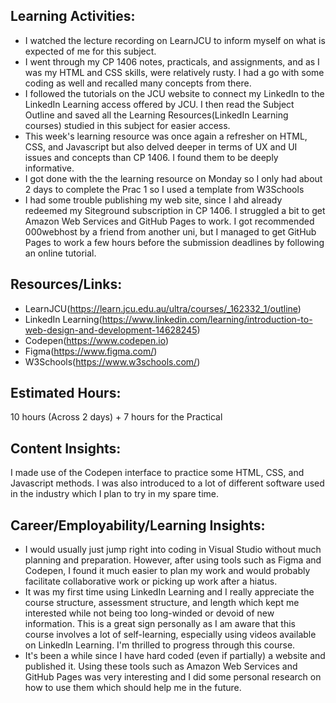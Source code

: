 ## Learning Activities:

- I watched the lecture recording on LearnJCU to inform myself on what is expected of me for this subject.
- I went through my CP 1406 notes, practicals, and assignments, and as I was my HTML and CSS skills, were relatively rusty. I had a go with some coding as well and recalled many concepts from there.
- I followed the tutorials on the JCU website to connect my LinkedIn to the LinkedIn Learning access offered by JCU. I then read the Subject Outline and saved all the Learning Resources(LinkedIn Learning courses) studied in this subject for easier access.
- This week's learning resource was once again a refresher on HTML, CSS, and Javascript but also delved deeper in terms of UX and UI issues and concepts than CP 1406. I found them to be deeply informative.
- I got done with the the learning resource on Monday so I only had about 2 days to complete the Prac 1 so I used a template from W3Schools
- I had some trouble publishing my web site, since I ahd already redeemed my Siteground subscription in CP 1406. I struggled a bit to get Amazon Web Services and GitHub Pages to work. I got recommended 000webhost by a friend from another uni, but I managed to get GitHub Pages to work a few hours before the submission deadlines by following an online tutorial.

## Resources/Links:

- LearnJCU(https://learn.jcu.edu.au/ultra/courses/_162332_1/outline)
- LinkedIn Learning(https://www.linkedin.com/learning/introduction-to-web-design-and-development-14628245)
- Codepen(https://www.codepen.io)
- Figma(https://www.figma.com/)
- W3Schools(https://www.w3schools.com/)

## Estimated Hours:

10 hours (Across 2 days) + 7 hours for the Practical

## Content Insights:
I made use of the Codepen interface to practice some HTML, CSS, and Javascript methods.
I was also introduced to a lot of different software used in the industry which I plan to try in my spare time.

## Career/Employability/Learning Insights:
- I would usually just jump right into coding in Visual Studio without much planning and preparation. However, after using tools such as Figma and Codepen, I found it much easier to plan my work and would probably facilitate collaborative work or picking up work after a hiatus.
- It was my first time using LinkedIn Learning and I really appreciate the course structure, assessment structure, and length which kept me interested while not being too long-winded or devoid of new information. This is a great sign personally as I am aware that this course involves a lot of self-learning, especially using videos available on LinkedIn Learning. I'm thrilled to progress through this course.
- It's been a while since I have hard coded (even if partially) a website and published it. Using these tools such as Amazon Web Services and GitHub Pages was very interesting and I did some personal research on how to use them which should help me in the future.


